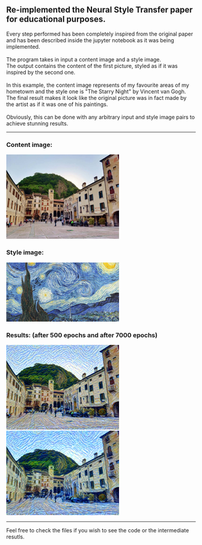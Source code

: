 <h2>Re-implemented the Neural Style Transfer paper for educational purposes.</h2>
Every step performed has been completely inspired from the original paper and has been described inside the jupyter notebook as it was being implemented. <br><br>
The program takes in input a content image and a style image. <br> 
The output contains the content of the first picture, styled as if it was inspired by the second one. 
<br><br>
In this example, the content image represents of my favourite areas of my hometowm and the style one is "The Starry Night" by Vincent van Gogh. The final result makes it look like the original picture was in fact made by the artist as if it was one of his paintings.
<br><br>
Obviously, this can be done with any arbitrary input and style image pairs to achieve stunning results.
<hr>
<h3>Content image:</h3> 
<img title="Original content image" width="300px" alt="Alt text" src="content.jpg">
<h3>Style image:</h3> 
<img title="Original style image" width="300px" alt="Alt text" src="style.jpg">
<h3>Results: (after 500 epochs and after 7000 epochs)</h3> 
<img title="Output after 500 epochs" width="300px" alt="Alt text" src="500.png">
<img title="Output after 7000 epochs" width="300px" alt="Alt text" src="2000.png">
<hr>
Feel free to check the files if you wish to see the code or the intermediate resutls.
